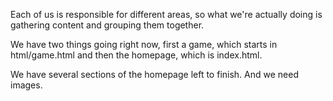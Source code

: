 Each of us is responsible for different areas, so what we're actually doing is gathering content and grouping them together. 

We have two things going right now, first a game, which starts in html/game.html and then the homepage, which is index.html.

We have several sections of the homepage left to finish. And we need images.
